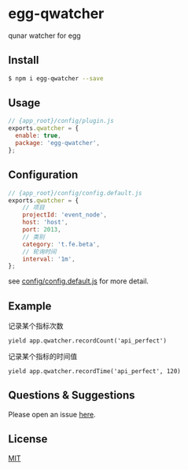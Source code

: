 # egg-qwatcher

qunar watcher for egg
<!--
Description here.
-->

## Install

```bash
$ npm i egg-qwatcher --save
```

## Usage

```js
// {app_root}/config/plugin.js
exports.qwatcher = {
  enable: true,
  package: 'egg-qwatcher',
};
```

## Configuration

```js
// {app_root}/config/config.default.js
exports.qwatcher = {
    // 项目
    projectId: 'event_node',
    host: 'host',
    port: 2013,
    // 类别
    category: 't.fe.beta',
    // 轮询时间
    interval: '1m',
};
```

see [config/config.default.js](config/config.default.js) for more detail.

## Example

记录某个指标次数
```
yield app.qwatcher.recordCount('api_perfect')
```

记录某个指标的时间值
```
yield app.qwatcher.recordTime('api_perfect', 120)
```

## Questions & Suggestions

Please open an issue [here](https://github.com/eggjs/egg/issues).

## License

[MIT](LICENSE)
